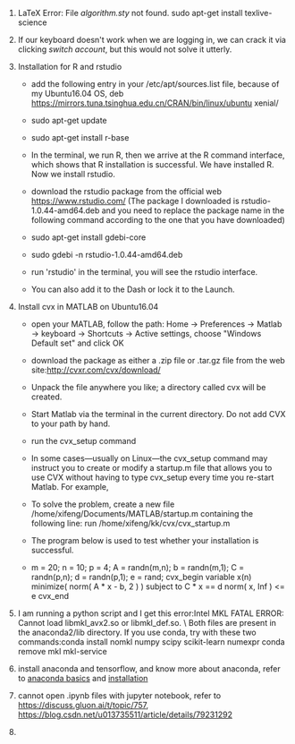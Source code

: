 1. LaTeX Error: File *algorithm.sty* not found.
sudo apt-get install texlive-science

2. If our keyboard doesn't work when we are logging in, we can crack it via clicking *switch account*, but this would not solve it utterly.

3. Installation for R and rstudio

   * add the following entry in your /etc/apt/sources.list file, because of my Ubuntu16.04 OS,
        deb https://mirrors.tuna.tsinghua.edu.cn/CRAN/bin/linux/ubuntu xenial/

    * sudo apt-get update
    * sudo apt-get install r-base
    * In the terminal, we run R, then we arrive at the R command interface, which shows that R installation is successful. We have installed R. Now we install rstudio.
    * download the rstudio package from the official web https://www.rstudio.com/ (The package I downloaded is rstudio-1.0.44-amd64.deb and you need to replace the package name in the following command according to the one that you have downloaded)
    * sudo apt-get install gdebi-core
    * sudo gdebi -n rstudio-1.0.44-amd64.deb
    * run 'rstudio' in the terminal, you will see the rstudio interface.
    * You can also add it to the Dash or lock it to the Launch.

4. Install cvx in MATLAB on Ubuntu16.04

    * open your MATLAB, follow the path: Home -> Preferences -> Matlab -> keyboard -> Shortcuts -> Active settings, choose "Windows Default set" and click OK
    * download the package as either a .zip file or .tar.gz file from the web site:http://cvxr.com/cvx/download/
    * Unpack the file anywhere you like; a directory called cvx will be created.
    * Start Matlab via the terminal in the current directory. Do not add CVX to your path by hand.
    * run the cvx_setup command
    * In some cases—usually on Linux—the cvx_setup command may instruct you to create or modify a startup.m file that allows you to use CVX without having to type cvx_setup every time you re-start Matlab. For example,
    * To solve the problem, create a new file
    /home/xifeng/Documents/MATLAB/startup.m
containing the following line:
    run /home/xifeng/kk/cvx/cvx_startup.m

    * The program below is used to test whether your installation is successful.
    * m = 20; n = 10; p = 4;
A = randn(m,n); b = randn(m,1);
C = randn(p,n); d = randn(p,1); e = rand;
cvx_begin
    variable x(n)
    minimize( norm( A * x - b, 2 ) )
    subject to
        C * x == d
        norm( x, Inf ) <= e
cvx_end

5. I am running a python script and I get this error:Intel MKL FATAL ERROR: Cannot load libmkl_avx2.so or libmkl_def.so.  \ Both files are present in the anaconda2/lib directory.
If you use conda, try with these two commands:conda install nomkl numpy scipy scikit-learn numexpr
conda remove mkl mkl-service

6. install anaconda and tensorflow, and know more about anaconda, refer to [anaconda basics](https://www.jianshu.com/p/2f3be7781451) and [installation](https://blog.csdn.net/hgdwdtt/article/details/78633232)
7. cannot open .ipynb files with jupyter notebook, refer to https://discuss.gluon.ai/t/topic/757, https://blog.csdn.net/u013735511/article/details/79231292
8. 
